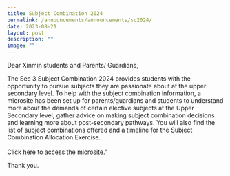 ```yaml
---
title: Subject Combination 2024
permalink: /announcements/announcements/sc2024/
date: 2023-08-21
layout: post
description: ""
image: ""
---
```

Dear Xinmin students and Parents/ Guardians,

The Sec 3 Subject Combination 2024 provides students with the opportunity to pursue subjects they are passionate about at the upper secondary level. To help with the subject combination information, a microsite has been set up for parents/guardians and students to understand more about the demands of certain elective subjects at the Upper Secondary level, gather advice on making subject combination decisions and learning more about post-secondary pathways. You will also find the list of subject combinations offered and a timeline for the Subject Combination Allocation Exercise. <br><br>
Click [here](https://sites.google.com/xinminss.edu.sg/xms-subjectcombi/home?authuser=3) to access the microsite.”

Thank you.